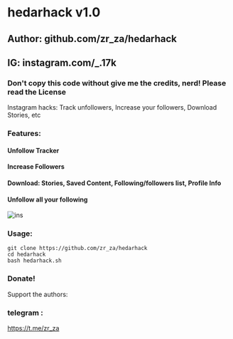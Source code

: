 # hedarhack v1.0
## Author: github.com/zr_za/hedarhack
## IG: instagram.com/_.17k
### Don't copy this code without give me the credits, nerd! Please read the License 

Instagram hacks: Track unfollowers, Increase your followers, Download Stories, etc

### Features:
#### Unfollow Tracker
#### Increase Followers
#### Download: Stories, Saved Content, Following/followers list, Profile Info
#### Unfollow all your following

![ins](https://user-images.githubusercontent.com/34893261/53686880-d50f6000-3d0b-11e9-8c42-cab1ad30b24e.png)

### Usage:
```
git clone https://github.com/zr_za/hedarhack
cd hedarhack
bash hedarhack.sh
```

### Donate!
Support the authors:
### telegram :
https://t.me/zr_za
